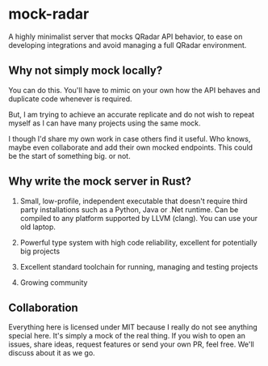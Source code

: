 # mock-radar

A highly minimalist server that mocks QRadar API behavior, to ease on developing integrations and avoid managing a full QRadar environment.

## Why not simply mock locally?

You can do this. You'll have to mimic on your own how the API behaves and duplicate code whenever is required.

But, I am trying to achieve an accurate replicate and do not wish to repeat myself as I can have many projects using the same mock.

I though I'd share my own work in case others find it useful. Who knows, maybe even collaborate and add their own mocked endpoints. This could be the start of something big. or not.

## Why write the mock server in Rust?

1. Small, low-profile, independent executable that doesn't require third party installations such as a Python, Java or .Net runtime. Can be compiled to any platform supported by LLVM (clang). You can use your old laptop.

2. Powerful type system with high code reliability, excellent for potentially big projects

3. Excellent standard toolchain for running, managing and testing projects

4. Growing community

## Collaboration

Everything here is licensed under MIT because I really do not see anything special here. It's simply a mock of the real thing.
If you wish to open an issues, share ideas, request features or send your own PR, feel free. We'll discuss about it as we go.
